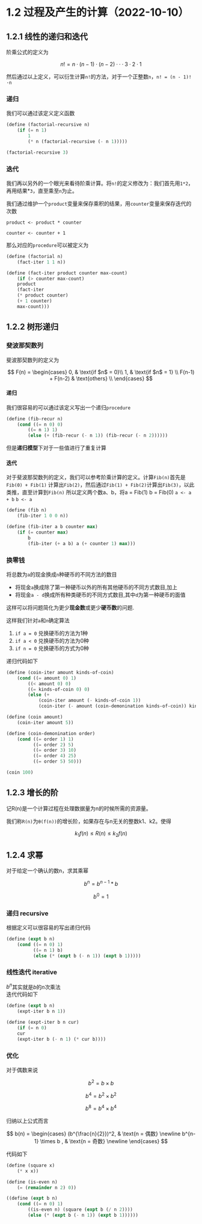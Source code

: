 # 1.2 过程及产生的计算（2022-10-10）

## 1.2.1 线性的递归和迭代

阶乘公式的定义为

$$
n! = n · (n-1)·(n-2)···3·2·1
$$

然后通过以上定义，可以衍生计算`n!`的方法，对于一个正整数`n`，`n! = (n - 1)!·n `

### 递归

我们可以通过该定义定义函数

```scheme
(define (factorial-recursive n)
    (if (= n 1)
        1
        (* n (factorial-recursive (- n 1)))))

(factorial-recursive 3)
```

### 迭代

我们再以另外的一个眼光来看待阶乘计算。将`n!`的定义修改为：我们首先用`1*2`，再用结果*`3`，直至乘至`n`为止。

我们通过维护一个`product`变量来保存乘积的结果，用`counter`变量来保存迭代的次数

`product <- product * counter`

`counter <- counter + 1`

那么对应的`procedure`可以被定义为

```scheme
(define (factorial n)
    (fact-iter 1 1 n))

(define (fact-iter product counter max-count)
    (if (> counter max-count)
    product
    (fact-iter 
    (* product counter)
    (+ 1 counter)
    max-count)))
```

## 1.2.2 树形递归

### 斐波那契数列

斐波那契数列的定义为

$$
F(n) =
\begin{cases}
0, & \text{if $n$ = 0}\\
1, & \text{if $n$ = 1} \\
F(n-1) + F(n-2) & \text{others} \\
\end{cases}
$$

#### 递归
我们很容易的可以通过该定义写出一个递归`procedure`

```scheme
(define (fib-recur n)
    (cond ((= n 0) 0)
        ((= n 1) 1)
        (else (+ (fib-recur (- n 1)) (fib-recur (- n 2))))))
```

但是**递归模型**下对于一些值进行了重复计算

#### 迭代
对于斐波那契数列的定义，我们可以参考阶乘计算的定义。计算`Fib(n)`首先是`Fib(0) + Fib(1)` 计算出`Fib(2)`，然后通过`Fib(1) + Fib(2)`计算出`Fib(3)`，以此类推，直至计算到`Fib(n)`
所以定义两个数a、b，将a = Fib(1) b = Fib(0)
`a <- a + b`
`b <- a`

```scheme
(define (fib n)
    (fib-iter 1 0 0 n))

(define (fib-iter a b counter max)
    (if (= counter max)
        b
        (fib-iter (+ a b) a (+ counter 1) max)))
```

### 换零钱

将总数为`a`的现金换成`n`种硬币的不同方法的数目

*   将现金`a`换成除了第一种硬币以外的所有其他硬币的不同方式数目,加上
*   将现金`a - d`换成所有种类硬币的不同方式数目,其中`d`为第一种硬币的面值

这样可以将问题简化为更少**现金数**或更少**硬币数**的问题.

这样我们针对`a`和`n`确定算法
1. `if a = 0` 兑换硬币的方法为1种
2. `if a < 0` 兑换硬币的方法为0种
3. `if n = 0` 兑换硬币的方式为0种

递归代码如下

```scheme
(define (coin-iter amount kinds-of-coin)
    (cond ((= amount 0) 1)
        ((< amount 0) 0)
        ((= kinds-of-coin 0) 0)
        (else (+ 
            (coin-iter amount (- kinds-of-coin 1)) 
            (coin-iter (- amount (coin-demonination kinds-of-coin)) kinds-of-coin)))))

(define (coin amount)
    (coin-iter amount 5))

(define (coin-demonination order)
    (cond ((= order 1) 1)
          ((= order 2) 5)
          ((= order 3) 10)
          ((= order 4) 25)
          ((= order 5) 50)))

(coin 100)
```

## 1.2.3 增长的阶
记R(n)是一个计算过程在处理数据量为n的时候所需的资源量。

我们称`R(n)`为`θ(f(n))`的增长阶，如果存在与n无关的整数k1、k2。使得  

$$
k_1f(n) \leq R(n) \leq k_2f(n)
$$

## 1.2.4 求幂
对于给定一个确认的数n，求其乘幂

$$b^n = b^{n-1}*b$$

$$b^0 = 1$$

### 递归 recursive
根据定义可以很容易的写出递归代码

```scheme
(define (expt b n)
    (cond ((= n 0) 1)
          ((= n 1) b)
          (else (* (expt b (- n 1)) (expt b 1)))))
```

### 线性迭代 iterative

$b^n$其实就是$b$的$n$次乘法  
迭代代码如下

```scheme
(define (expt b n)
    (expt-iter b n 1))

(define (expt-iter b n cur)
    (if (= n 0)
    cur
    (expt-iter b (- n 1) (* cur b))))
```
### 优化
对于偶数来说

$$ b^2 = b \times b$$

$$ b^4 = b^2 \times b^2$$

$$ b^8 = b^4 \times b^4$$

归纳以上公式而言

$$
    b(n) = 
    \begin{cases}
    (b^{\frac{n}{2}})^2, & \text{n = 偶数} \newline
    b^{n-1} \times b , & \text{n = 奇数} \newline
    \end{cases}
$$

代码如下  
```scheme
(define (square x)
    (* x x))

(define (is-even n)
    (= (remainder n 2) 0))

((define (expt b n)
    (cond ((= n 0) 1)
        ((is-even n) (square (expt b (/ n 2))))
        (else (* (expt b (- n 1)) (expt b 1))))))
```